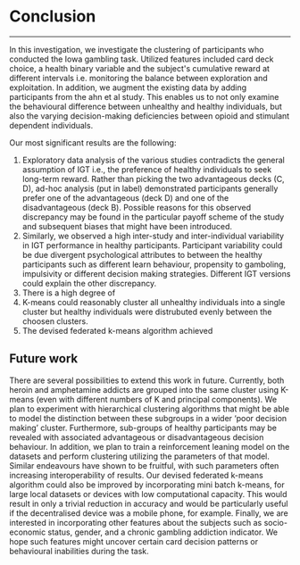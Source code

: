 # Conclusion 
---
In this investigation, we investigate the clustering of participants who conducted the Iowa gambling task. Utilized features included card deck choice, a health binary variable and the subject's cumulative reward at different intervals i.e. monitoring the balance between exploration and exploitation. In addition, we augment the existing data by adding participants from the ahn et al study. This enables us to not only examine the behavioural difference between unhealthy and healthy individuals, but also the varying decision-making deficiencies between opioid and stimulant dependent individuals.  

Our most significant results are the following: 
1. Exploratory data analysis of the various studies contradicts the general assumption of IGT i.e., the preference of healthy individuals to seek long-term reward. Rather than picking the two advantageous decks (C, D), ad-hoc analysis (put in label) demonstrated participants generally prefer one of the advantageous (deck D) and one of the disadvantageous (deck B). Possible reasons for this observed discrepancy may be found in the particular payoff scheme of the study and subsequent biases that might have been introduced. 
2. Similarly, we observed a high inter-study and inter-individual variability in IGT performance in healthy participants. Participant variability could be due divergent psychological attributes to between the healthy participants such as different learn behaviour, propensity to gamboling, impulsivity or different decision making strategies. Different IGT versions could explain the other discrepancy. 
3. There is a high degree of 
3. K-means could reasonably cluster all unhealthy individuals into a single cluster but healthy individuals were distrubuted evenly between the choosen clusters. 
4.  The devised federated k-means algorithm  achieved 

## Future work
There are several possibilities to extend this work in future. Currently, both heroin and amphetamine addicts are grouped into the same cluster using K-means (even with different numbers of K and principal components).  We plan to experiment with hierarchical clustering algorithms that might be able to model the distinction between these subgroups in a wider ‘poor decision making’ cluster. Furthermore, sub-groups of healthy participants may be revealed with associated advantageous or disadvantageous decision behaviour. 
In addition, we plan to train a reinforcement leaning model on the datasets and perform clustering utilizing the parameters of that model.  Similar endeavours have shown to be fruitful, with such parameters often increasing interoperability of results. Our devised federated k-means algorithm could also be improved by incorporating mini batch k-means, for large local datasets or devices with low computational capacity. This would result in only a trivial reduction in accuracy and would be particularly useful if the decentralised device was a mobile phone, for example. Finally, we are interested in incorporating other features about the subjects such as socio-economic status,  gender, and a chronic gambling addiction indicator. We hope such features might uncover certain card decision patterns or behavioural inabilities during the task.

 
